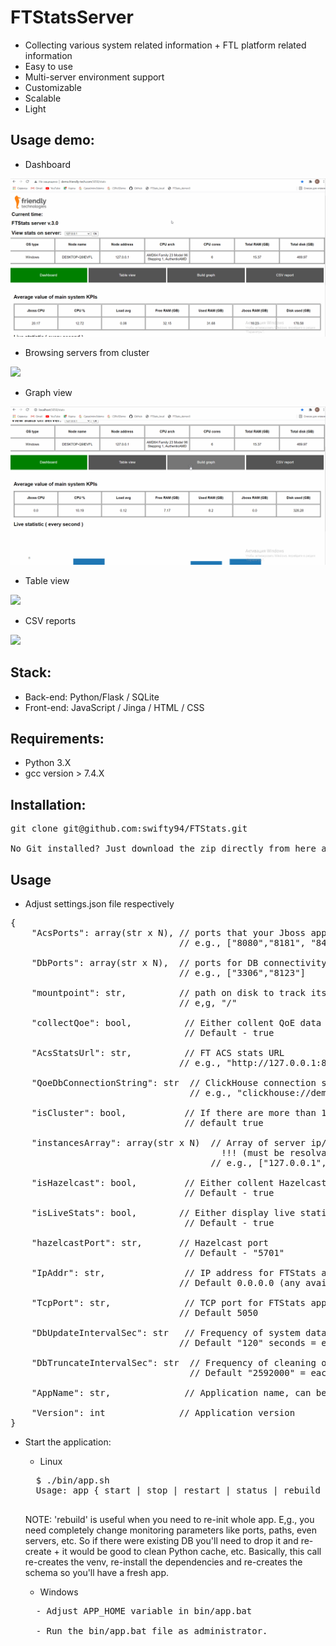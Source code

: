 # FTStatsServer

- Collecting various system related information + FTL platform related information
- Easy to use
- Multi-server environment support
- Customizable
- Scalable
- Light

Usage demo:
---
- Dashboard

![](https://raw.githubusercontent.com/swifty94/FTStats/dev/examples/dash.gif)

- Browsing servers from cluster

![](https://raw.githubusercontent.com/swifty94/FTStats/dev/examples/cluster.gif)

- Graph view

![](https://raw.githubusercontent.com/swifty94/FTStats/dev/examples/graph.gif)
    
- Table view

![](https://raw.githubusercontent.com/swifty94/FTStats/dev/examples/table.gif)
    
- CSV reports

![](https://raw.githubusercontent.com/swifty94/FTStats/dev/examples/csv.gif)
    
Stack:
---
- Back-end: Python/Flask / SQLite
- Front-end: JavaScript / Jinga / HTML / CSS

Requirements:
---
- Python 3.X
- gcc version > 7.4.X

Installation:
---
<pre>
git clone git@github.com:swifty94/FTStats.git

No Git installed? Just download the zip directly from here and upload on the server.
</pre>

Usage
---
- Adjust settings.json file respectively
<pre>
{
    "AcsPorts": array(str x N), // ports that your Jboss app is listening on
                                // e.g., ["8080","8181", "8443"]

    "DbPorts": array(str x N),  // ports for DB connectivity (MySQL, Oracle and/or ClickHouse)
                                // e.g., ["3306","8123"]

    "mountpoint": str,          // path on disk to track its size/usage 
                                // e,g, "/" 

    "collectQoe": bool,          // Either collent QoE data or not
                                 // Default - true                      

    "AcsStatsUrl": str,          // FT ACS stats URL
                                // e.g., "http://127.0.0.1:8080/acsstats"

    "QoeDbConnectionString": str  // ClickHouse connection string
                                  // e.g., "clickhouse://demo.friendly-tech.com"

    "isCluster": bool,           // If there are more than 1 server in environment
                                 // default true

    "instancesArray": array(str x N)  // Array of server ip/domains 
                                        !!! (must be resolvanle at least within same network)
                                      // e.g., ["127.0.0.1","demo.friendly-tech.com", "demodm.friendly-tech.com"]

    "isHazelcast": bool,         // Either collent Hazelcast data or not
                                 // Default - true

    "isLiveStats": bool,        // Either display live statistics or not
                                 // Default - true

    "hazelcastPort": str,       // Hazelcast port
                                 // Default - "5701"
                                   
    "IpAddr": str,               // IP address for FTStats app to bind on
                                // Default 0.0.0.0 (any available interface)
    
    "TcpPort": str,              // TCP port for FTStats app to listen on
                                // Default 5050
    
    "DbUpdateIntervalSec": str   // Frequency of system data collection and storing to DB
                                // Default "120" seconds = each 2 minutes

    "DbTruncateIntervalSec": str  // Frequency of cleaning old data from db (drop and recreate)
                                  // Default "2592000" = each month                                
    
    "AppName": str,              // Application name, can be changed to whatever you want                               
    
    "Version": int              // Application version
}
</pre>

- Start the application:
    - Linux
    <pre>
    $ ./bin/app.sh 
    Usage: app { start | stop | restart | status | rebuild }
    </pre>
    NOTE: 'rebuild' is useful when you need to re-init whole app. E,g., you need completely change monitoring parameters like ports, paths, even servers, etc. So if there were existing DB you'll need to drop it and re-create + it would be good to clean Python cache, etc. 
    Basically, this call re-creates the venv, re-install the dependencies and re-creates the schema so you'll have a fresh app.

    - Windows
    <pre>
    - Adjust APP_HOME variable in bin/app.bat

    - Run the bin/app.bat file as administrator.
    </pre>